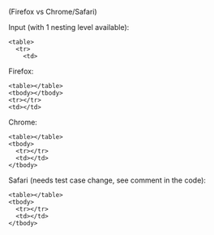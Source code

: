 (Firefox vs Chrome/Safari)

Input (with 1 nesting level available):
```
<table>
  <tr>
    <td>
```

Firefox:
```
<table></table>
<tbody></tbody>
<tr></tr>
<td></td>
```

Chrome:
```
<table></table>
<tbody>
  <tr></tr>
  <td></td>
</tbody>
```

Safari (needs test case change, see comment in the code):
```
<table></table>
<tbody>
  <tr></tr>
  <td></td>
</tbody>
```